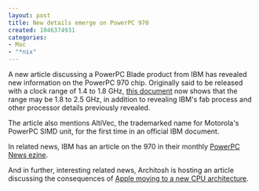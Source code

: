 ```yaml
--- 
layout: post
title: New details emerge on PowerPC 970
created: 1046374931
categories: 
- Mac
- "*nix"
---
```

A new article discussing a PowerPC Blade product from IBM has revealed new information on the PowerPC 970 chip.  Originally said to be released with a clock range of 1.4 to 1.8 GHz, <a href="http://www-5.ibm.com/de/pressroom/cebit2003/en/highlights/powerpcblade.html">this document</a> now shows that the range may be 1.8 to 2.5 GHz, in addition to revealing IBM's fab process and other processor details previously revealed.

The article also mentions AltiVec, the trademarked name for Motorola's PowerPC SIMD unit, for the first time in an official IBM document.

In related news, IBM has an article on the 970 in their monthly <a href="http://www-3.ibm.com/chips/products/powerpc/newsletter/dec2002/newproductfocus2.html">PowerPC News ezine</a>.

And in further, interesting related news, Architosh is hosting an article discussing the consequences of <a href="http://www.architosh.com/features/2003/2003-apple-intel-devtalk1.phtml">Apple moving to a new CPU architecture</a>.
